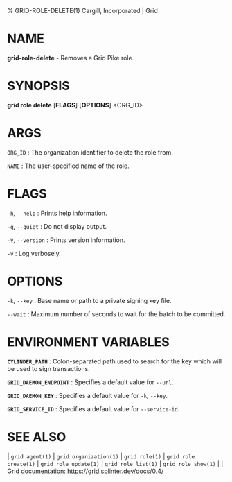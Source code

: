 % GRID-ROLE-DELETE(1) Cargill, Incorporated | Grid
<!--
  Copyright 2022 Cargill Incorporated
  Licensed under Creative Commons Attribution 4.0 International License
  https://creativecommons.org/licenses/by/4.0/
-->

NAME
====

**grid-role-delete** - Removes a Grid Pike role.

SYNOPSIS
========

**grid role delete** \[**FLAGS**\] \[**OPTIONS**\] <ORG_ID> <NAME>

ARGS
====

`ORG_ID`
: The organization identifier to delete the role from.

`NAME`
: The user-specified name of the role.

FLAGS
=====

`-h`, `--help`
: Prints help information.

`-q`, `--quiet`
: Do not display output.

`-V`, `--version`
: Prints version information.

`-v`
: Log verbosely.

OPTIONS
=======

`-k`, `--key`
: Base name or path to a private signing key file.

`--wait`
: Maximum number of seconds to wait for the batch to be committed.

ENVIRONMENT VARIABLES
=====================

**`CYLINDER_PATH`**
: Colon-separated path used to search for the key which will be used
  to sign transactions.

**`GRID_DAEMON_ENDPOINT`**
: Specifies a default value for `--url`.

**`GRID_DAEMON_KEY`**
: Specifies a default value for  `-k`, `--key`.

**`GRID_SERVICE_ID`**
: Specifies a default value for `--service-id`.

SEE ALSO
========
| `grid agent(1)`
| `grid organization(1)`
| `grid role(1)`
| `grid role create(1)`
| `grid role update(1)`
| `grid role list(1)`
| `grid role show(1)`
|
| Grid documentation: https://grid.splinter.dev/docs/0.4/
